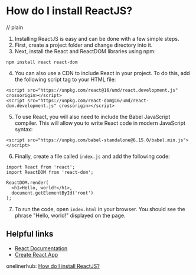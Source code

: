 # How do I install ReactJS?
// plain

1. Installing ReactJS is easy and can be done with a few simple steps.
2. First, create a project folder and change directory into it.
3. Next, install the React and ReactDOM libraries using npm:
```
npm install react react-dom
```
4. You can also use a CDN to include React in your project. To do this, add the following script tag to your HTML file:
```
<script src="https://unpkg.com/react@16/umd/react.development.js" crossorigin></script>
<script src="https://unpkg.com/react-dom@16/umd/react-dom.development.js" crossorigin></script>
```
5. To use React, you will also need to include the Babel JavaScript compiler. This will allow you to write React code in modern JavaScript syntax:
```
<script src="https://unpkg.com/babel-standalone@6.15.0/babel.min.js"></script>
```
6. Finally, create a file called `index.js` and add the following code:
```
import React from 'react';
import ReactDOM from 'react-dom';

ReactDOM.render(
  <h1>Hello, world!</h1>,
  document.getElementById('root')
);
```
7. To run the code, open `index.html` in your browser. You should see the phrase "Hello, world!" displayed on the page.

## Helpful links
- [React Documentation](https://reactjs.org/docs/getting-started.html)
- [Create React App](https://create-react-app.dev/)

onelinerhub: [How do I install ReactJS?](https://onelinerhub.com/reactjs/how-do-i-install-reactjs)